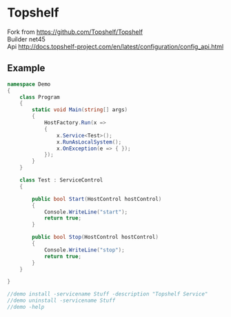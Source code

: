 # Topshelf
Fork from https://github.com/Topshelf/Topshelf <br>
Builder net45<br>
Api http://docs.topshelf-project.com/en/latest/configuration/config_api.html

## Example
```c#
namespace Demo
{
    class Program
    {
        static void Main(string[] args)
        {
            HostFactory.Run(x =>
            {
                x.Service<Test>();
                x.RunAsLocalSystem();
                x.OnException(e => { });
            });
        }
    }

    class Test : ServiceControl
    {

        public bool Start(HostControl hostControl)
        {
            Console.WriteLine("start");
            return true;
        }

        public bool Stop(HostControl hostControl)
        {
            Console.WriteLine("stop");
            return true;
        }
    }

}

//demo install -servicename Stuff -description "Topshelf Service"
//demo uninstall -servicename Stuff
//demo -help
```
